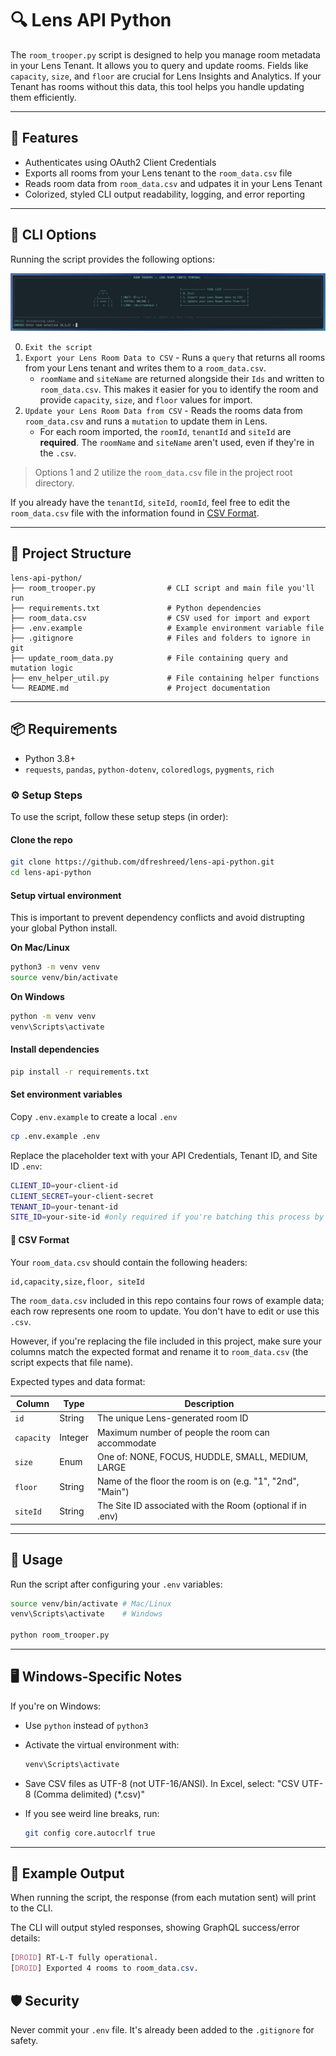 # 🔍 Lens API Python

The `room_trooper.py` script is designed to help you manage room metadata in your Lens Tenant. It allows you to query and update rooms. Fields like `capacity`, `size`, and `floor` are crucial for Lens Insights and Analytics. If your Tenant has rooms without this data, this tool helps you handle updating them efficiently.

---

## 🚀 Features

- Authenticates using OAuth2 Client Credentials
- Exports all rooms from your Lens tenant to the `room_data.csv` file
- Reads room data from `room_data.csv` and udpates it in your Lens Tenant
- Colorized, styled CLI output readability, logging, and error reporting

---

## 🧰 CLI Options

Running the script provides the following options:

![CLI Prompt Options](assets/roomTrooperMenu.png)

 0. `Exit the script`
 1. `Export your Lens Room Data to CSV` - Runs a `query` that returns all rooms from your Lens tenant and writes them to a `room_data.csv`.
    - `roomName` and `siteName` are returned alongside their `Ids` and written to `room_data.csv`. This makes it easier for you to identify the room and provide `capacity`, `size`, and `floor` values for import.
 2. `Update your Lens Room Data from CSV` - Reads the rooms data from `room_data.csv` and runs a `mutation` to update them in Lens.
    - For each room imported, the `roomId`, `tenantId` and `siteId` are **required**. The `roomName` and `siteName` aren't used, even if they're in the `.csv`.

   > Options 1 and 2 utilize the `room_data.csv` file in the project root directory.

If you already have the `tenantId`, `siteId`, `roomId`, feel free to edit the `room_data.csv` file with the information found in [CSV Format](./README.md#-csv-format).

---

## 📁 Project Structure

```
lens-api-python/
├── room_trooper.py                # CLI script and main file you'll run
├── requirements.txt               # Python dependencies
├── room_data.csv                  # CSV used for import and export
├── .env.example                   # Example environment variable file
├── .gitignore                     # Files and folders to ignore in git
├── update_room_data.py            # File containing query and mutation logic
├── env_helper_util.py             # File containing helper functions
└── README.md                      # Project documentation
```

---

## 📦 Requirements

- Python 3.8+
- `requests`, `pandas`, `python-dotenv`, `coloredlogs`, `pygments`, `rich`

### ⚙️ Setup Steps

To use the script, follow these setup steps (in order):

#### Clone the repo

```bash
git clone https://github.com/dfreshreed/lens-api-python.git
cd lens-api-python
```

#### Setup virtual environment

This is important to prevent dependency conflicts and avoid distrupting your global Python install.

**On Mac/Linux**

```bash
python3 -m venv venv
source venv/bin/activate
```

**On Windows**

```bash
python -m venv venv
venv\Scripts\activate
```

#### Install dependencies

```bash
pip install -r requirements.txt
```

#### Set environment variables

Copy `.env.example` to create a local `.env`

```bash
cp .env.example .env
```

Replace the placeholder text with your API Credentials, Tenant ID, and Site ID `.env`:

```bash
CLIENT_ID=your-client-id
CLIENT_SECRET=your-client-secret
TENANT_ID=your-tenant-id
SITE_ID=your-site-id #only required if you're batching this process by site
```

#### 📂 CSV Format

Your `room_data.csv` should contain the following headers:

```
id,capacity,size,floor, siteId
```

The `room_data.csv` included in this repo contains four rows of example data; each row represents one room to update. You don't have to edit or use this `.csv`.

However, if you're replacing the file included in this project, make sure your columns match the expected format and rename it to `room_data.csv` (the script expects that file name).

Expected types and data format:

| Column     | Type    | Description                                                |
| ---------- | ------- | ---------------------------------------------------------- |
| `id`       | String  | The unique Lens-generated room ID                          |
| `capacity` | Integer | Maximum number of people the room can accommodate          |
| `size`     | Enum    | One of: NONE, FOCUS, HUDDLE, SMALL, MEDIUM, LARGE          |
| `floor`    | String  | Name of the floor the room is on (e.g. "1", "2nd", "Main") |
| `siteId`    | String  | The Site ID associated with the Room (optional if in .env) |

---

## 🧠 Usage

Run the script after configuring your `.env` variables:

```bash
source venv/bin/activate # Mac/Linux
venv\Scripts\activate    # Windows

python room_trooper.py
```

---
## 🖥️ Windows-Specific Notes

If you're on Windows:

- Use `python` instead of `python3`
- Activate the virtual environment with:
    ```bash
    venv\Scripts\activate
    ```
- Save CSV files as UTF-8 (not UTF-16/ANSI). In Excel, select:
"CSV UTF-8 (Comma delimited) (*.csv)"
- If you see weird line breaks, run:

    ```bash
    git config core.autocrlf true
    ```
---

## 🧪 Example Output

When running the script, the response (from each mutation sent) will print to the CLI.

The CLI will output styled responses, showing GraphQL success/error details:

```css
[DROID] RT-L-T fully operational.
[DROID] Exported 4 rooms to room_data.csv.
```

## 🛡️ Security

Never commit your `.env` file. It's already been added to the `.gitignore` for safety.
